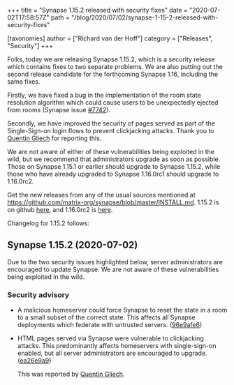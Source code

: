 +++
title = "Synapse 1.15.2 released with security fixes"
date = "2020-07-02T17:58:57Z"
path = "/blog/2020/07/02/synapse-1-15-2-released-with-security-fixes"

[taxonomies]
author = ["Richard van der Hoff"]
category = ["Releases", "Security"]
+++

Folks, today we are releasing Synapse 1.15.2, which is a security release which contains fixes to two separate problems. We are also putting out the second release candidate for the forthcoming Synapse 1.16, including the same fixes.

Firstly, we have fixed a bug in the implementation of the room state resolution algorithm which could cause users to be unexpectedly ejected from rooms (Synapse issue [#7742](https://github.com/matrix-org/synapse/issues/7742)).

Secondly, we have improved the security of pages served as part of the Single-Sign-on login flows to prevent clickjacking attacks. Thank you to [Quentin Gliech](https://sandhose.fr/) for reporting this.

We are not aware of either of these vulnerabilities being exploited in the wild, but we recommend that administrators upgrade as soon as possible. Those on Synapse 1.15.1 or earlier should upgrade to Synapse 1.15.2, while those who have already upgraded to Synapse 1.16.0rc1 should upgrade to 1.16.0rc2.

Get the new releases from any of the usual sources mentioned at <https://github.com/matrix-org/synapse/blob/master/INSTALL.md>. 1.15.2 is on github [here](https://github.com/matrix-org/synapse/releases/tag/v1.15.2), and 1.16.0rc2 is [here](https://github.com/matrix-org/synapse/releases/tag/v1.16.0rc2).

Changelog for 1.15.2 follows:

## Synapse 1.15.2 (2020-07-02)

Due to the two security issues highlighted below, server administrators are
encouraged to update Synapse. We are not aware of these vulnerabilities being
exploited in the wild.

### Security advisory

* A malicious homeserver could force Synapse to reset the state in a room to a
  small subset of the correct state. This affects all Synapse deployments which
  federate with untrusted servers. ([96e9afe6](https://github.com/matrix-org/synapse/commit/96e9afe62500310977dc3cbc99a8d16d3d2fa15c))
* HTML pages served via Synapse were vulnerable to clickjacking attacks. This
  predominantly affects homeservers with single-sign-on enabled, but all server
  administrators are encouraged to upgrade.  ([ea26e9a9](https://github.com/matrix-org/synapse/commit/ea26e9a98b0541fc886a1cb826a38352b7599dbe))

  This was reported by [Quentin Gliech](https://sandhose.fr/).
  